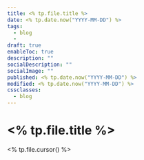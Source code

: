 ```yaml
---
title: <% tp.file.title %>
date: <% tp.date.now("YYYY-MM-DD") %>
tags:
  - blog
  - 
draft: true
enableToc: true
description: ""
socialDescription: ""
socialImage: ""
published: <% tp.date.now("YYYY-MM-DD") %>
modified: <% tp.date.now("YYYY-MM-DD") %>
cssclasses:
  - blog
---
```


# <% tp.file.title %>

<% tp.file.cursor() %> 